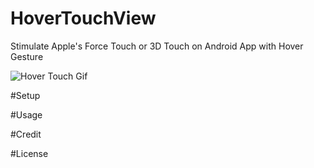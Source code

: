 # HoverTouchView
Stimulate Apple's Force Touch or 3D Touch on Android App with Hover Gesture

![Hover Touch Gif](https://media.giphy.com/media/xT77Ybv4VQzCYTJJAc/giphy.gif)

#Setup

#Usage

#Credit

#License
